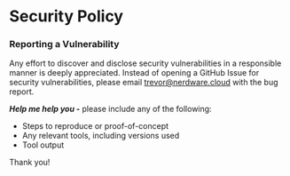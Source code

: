 # Security Policy

### Reporting a Vulnerability

Any effort to discover and disclose security vulnerabilities in a responsible manner is deeply appreciated. Instead of opening a GitHub Issue for security vulnerabilities, please email [trevor@nerdware.cloud](mailto:trevor@nerdware.cloud) with the bug report.

_**Help me help you -**_ please include any of the following:

- Steps to reproduce or proof-of-concept
- Any relevant tools, including versions used
- Tool output

Thank you!
